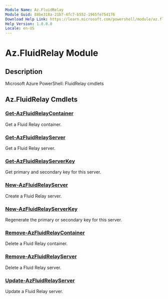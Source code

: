 ```yaml
---
Module Name: Az.FluidRelay
Module Guid: 88be318a-21b7-4fc7-b552-1965fe754176
Download Help Link: https://learn.microsoft.com/powershell/module/az.fluidrelay
Help Version: 1.0.0.0
Locale: en-US
---
```


# Az.FluidRelay Module
## Description
Microsoft Azure PowerShell: FluidRelay cmdlets

## Az.FluidRelay Cmdlets
### [Get-AzFluidRelayContainer](Get-AzFluidRelayContainer.md)
Get a Fluid Relay container.

### [Get-AzFluidRelayServer](Get-AzFluidRelayServer.md)
Get a Fluid Relay server.

### [Get-AzFluidRelayServerKey](Get-AzFluidRelayServerKey.md)
Get primary and secondary key for this server.

### [New-AzFluidRelayServer](New-AzFluidRelayServer.md)
Create a Fluid Relay server.

### [New-AzFluidRelayServerKey](New-AzFluidRelayServerKey.md)
Regenerate the primary or secondary key for this server.

### [Remove-AzFluidRelayContainer](Remove-AzFluidRelayContainer.md)
Delete a Fluid Relay container.

### [Remove-AzFluidRelayServer](Remove-AzFluidRelayServer.md)
Delete a Fluid Relay server.

### [Update-AzFluidRelayServer](Update-AzFluidRelayServer.md)
Update a Fluid Relay server.

